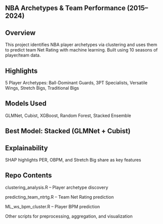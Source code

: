 NBA Archetypes & Team Performance (2015–2024)
---

Overview
---
This project identifies NBA player archetypes via clustering and uses them to predict team Net Rating with machine learning. Built using 10 seasons of player/team data.

Highlights
---
5 Player Archetypes: Ball-Dominant Guards, 3PT Specialists, Versatile Wings, Stretch Bigs, Traditional Bigs

Models Used
---
GLMNet, Cubist, XGBoost, Random Forest, Stacked Ensemble

Best Model: Stacked (GLMNet + Cubist)
---
Explainability
---
SHAP highlights PER, OBPM, and Stretch Big share as key features

Repo Contents
---
clustering_analysis.R – Player archetype discovery

predicting_team_ntrtg.R – Team Net Rating prediction

ML_ws_bpm_cluster.R – Player BPM prediction

Other scripts for preprocessing, aggregation, and visualization
